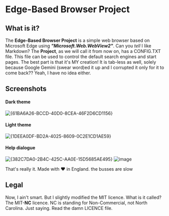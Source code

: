 # Edge-Based Browser Project
## What is it?
The **Edge-Based Browser Project** is a simple web browser based on Microsoft Edge using ***"Microsoft.Web.WebView2"***. Can you *tell* I like Markdown?
The **Project**, as we will call it from now on, has a CONFIG.TXT file. This file can be used to control the default search engines and start pages. 
The best part is that it's MY creation!
It is tab-less as well, solely because Google Gemini (swear word)ed it up and I corrupted it only for it to come back?? Yeah, I have no idea either.

## Screenshots
#### Dark theme
![{61BA6A26-BCCD-40D0-8CEA-46F2D6CD1156}](https://github.com/user-attachments/assets/b60d5798-250e-4695-8bc7-995f87845d1c)


#### Light theme
![{1DEEA0DF-BD2A-4025-8609-0C2E1CD1AE59}](https://github.com/user-attachments/assets/a730f598-ea7c-4f51-bf0a-93ea2d3f26cc)

#### Help dialogue
![{382C7DA0-2B4C-425C-AA0E-15D5685AE495}](https://github.com/user-attachments/assets/c174c068-177d-43d7-852d-7ae13e5b9a41)
![image](https://github.com/user-attachments/assets/b20407d1-4f7d-4b11-b8b2-f4d010b19153)





That's really it.
Made with ♥ in England. the busses are slow

## Legal
Now, I ain't smart. But I slightly modified the MIT licence. What is it called? The MIT-**NC** licence. NC is standing for Non-Commercial, not North Carolina. Just saying.
Read the damn LICENCE file.
